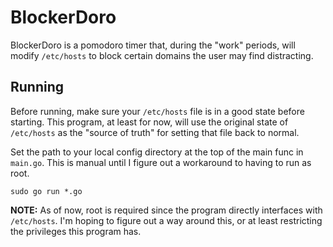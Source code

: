 # BlockerDoro

BlockerDoro is a pomodoro timer that, during the "work" periods, will modify `/etc/hosts` to block certain domains the user may find distracting.

## Running

Before running, make sure your `/etc/hosts` file is in a good state before starting. This program, at least for now, will use the original state of `/etc/hosts` as the "source of truth"
for setting that file back to normal.

Set the path to your local config directory at the top of the main func in `main.go`. This is manual until I figure out a workaround to having to run as root.

`sudo go run *.go`

**NOTE:** As of now, root is required since the program directly interfaces with `/etc/hosts`. I'm hoping to figure out a way around this, or at least restricting the privileges this program has.